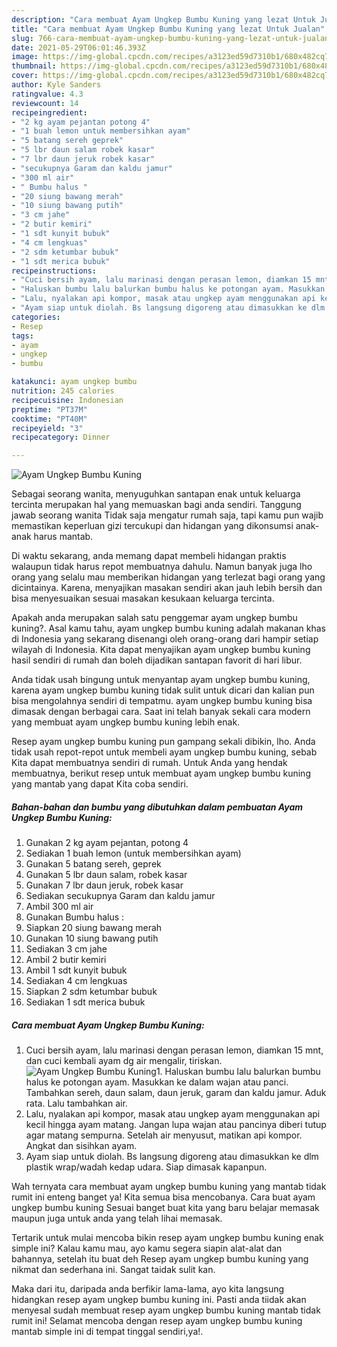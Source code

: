 ```yaml
---
description: "Cara membuat Ayam Ungkep Bumbu Kuning yang lezat Untuk Jualan"
title: "Cara membuat Ayam Ungkep Bumbu Kuning yang lezat Untuk Jualan"
slug: 766-cara-membuat-ayam-ungkep-bumbu-kuning-yang-lezat-untuk-jualan
date: 2021-05-29T06:01:46.393Z
image: https://img-global.cpcdn.com/recipes/a3123ed59d7310b1/680x482cq70/ayam-ungkep-bumbu-kuning-foto-resep-utama.jpg
thumbnail: https://img-global.cpcdn.com/recipes/a3123ed59d7310b1/680x482cq70/ayam-ungkep-bumbu-kuning-foto-resep-utama.jpg
cover: https://img-global.cpcdn.com/recipes/a3123ed59d7310b1/680x482cq70/ayam-ungkep-bumbu-kuning-foto-resep-utama.jpg
author: Kyle Sanders
ratingvalue: 4.3
reviewcount: 14
recipeingredient:
- "2 kg ayam pejantan potong 4"
- "1 buah lemon untuk membersihkan ayam"
- "5 batang sereh geprek"
- "5 lbr daun salam robek kasar"
- "7 lbr daun jeruk robek kasar"
- "secukupnya Garam dan kaldu jamur"
- "300 ml air"
- " Bumbu halus "
- "20 siung bawang merah"
- "10 siung bawang putih"
- "3 cm jahe"
- "2 butir kemiri"
- "1 sdt kunyit bubuk"
- "4 cm lengkuas"
- "2 sdm ketumbar bubuk"
- "1 sdt merica bubuk"
recipeinstructions:
- "Cuci bersih ayam, lalu marinasi dengan perasan lemon, diamkan 15 mnt, dan cuci kembali ayam dg air mengalir, tiriskan."
- "Haluskan bumbu lalu balurkan bumbu halus ke potongan ayam. Masukkan ke dalam wajan atau panci. Tambahkan sereh, daun salam, daun jeruk, garam dan kaldu jamur. Aduk rata. Lalu tambahkan air."
- "Lalu, nyalakan api kompor, masak atau ungkep ayam menggunakan api kecil hingga ayam matang. Jangan lupa wajan atau pancinya diberi tutup agar matang sempurna. Setelah air menyusut, matikan api kompor. Angkat dan sisihkan ayam."
- "Ayam siap untuk diolah. Bs langsung digoreng atau dimasukkan ke dlm plastik wrap/wadah kedap udara. Siap dimasak kapanpun."
categories:
- Resep
tags:
- ayam
- ungkep
- bumbu

katakunci: ayam ungkep bumbu 
nutrition: 245 calories
recipecuisine: Indonesian
preptime: "PT37M"
cooktime: "PT40M"
recipeyield: "3"
recipecategory: Dinner

---
```



![Ayam Ungkep Bumbu Kuning](https://img-global.cpcdn.com/recipes/a3123ed59d7310b1/680x482cq70/ayam-ungkep-bumbu-kuning-foto-resep-utama.jpg)

Sebagai seorang wanita, menyuguhkan santapan enak untuk keluarga tercinta merupakan hal yang memuaskan bagi anda sendiri. Tanggung jawab seorang  wanita Tidak saja mengatur rumah saja, tapi kamu pun wajib memastikan keperluan gizi tercukupi dan hidangan yang dikonsumsi anak-anak harus mantab.

Di waktu  sekarang, anda memang dapat membeli hidangan praktis walaupun tidak harus repot membuatnya dahulu. Namun banyak juga lho orang yang selalu mau memberikan hidangan yang terlezat bagi orang yang dicintainya. Karena, menyajikan masakan sendiri akan jauh lebih bersih dan bisa menyesuaikan sesuai masakan kesukaan keluarga tercinta. 



Apakah anda merupakan salah satu penggemar ayam ungkep bumbu kuning?. Asal kamu tahu, ayam ungkep bumbu kuning adalah makanan khas di Indonesia yang sekarang disenangi oleh orang-orang dari hampir setiap wilayah di Indonesia. Kita dapat menyajikan ayam ungkep bumbu kuning hasil sendiri di rumah dan boleh dijadikan santapan favorit di hari libur.

Anda tidak usah bingung untuk menyantap ayam ungkep bumbu kuning, karena ayam ungkep bumbu kuning tidak sulit untuk dicari dan kalian pun bisa mengolahnya sendiri di tempatmu. ayam ungkep bumbu kuning bisa dimasak dengan berbagai cara. Saat ini telah banyak sekali cara modern yang membuat ayam ungkep bumbu kuning lebih enak.

Resep ayam ungkep bumbu kuning pun gampang sekali dibikin, lho. Anda tidak usah repot-repot untuk membeli ayam ungkep bumbu kuning, sebab Kita dapat membuatnya sendiri di rumah. Untuk Anda yang hendak membuatnya, berikut resep untuk membuat ayam ungkep bumbu kuning yang mantab yang dapat Kita coba sendiri.

<!--inarticleads1-->

##### Bahan-bahan dan bumbu yang dibutuhkan dalam pembuatan Ayam Ungkep Bumbu Kuning:

1. Gunakan 2 kg ayam pejantan, potong 4
1. Sediakan 1 buah lemon (untuk membersihkan ayam)
1. Gunakan 5 batang sereh, geprek
1. Gunakan 5 lbr daun salam, robek kasar
1. Gunakan 7 lbr daun jeruk, robek kasar
1. Sediakan secukupnya Garam dan kaldu jamur
1. Ambil 300 ml air
1. Gunakan  Bumbu halus :
1. Siapkan 20 siung bawang merah
1. Gunakan 10 siung bawang putih
1. Sediakan 3 cm jahe
1. Ambil 2 butir kemiri
1. Ambil 1 sdt kunyit bubuk
1. Sediakan 4 cm lengkuas
1. Siapkan 2 sdm ketumbar bubuk
1. Sediakan 1 sdt merica bubuk




<!--inarticleads2-->

##### Cara membuat Ayam Ungkep Bumbu Kuning:

1. Cuci bersih ayam, lalu marinasi dengan perasan lemon, diamkan 15 mnt, dan cuci kembali ayam dg air mengalir, tiriskan.
<img src="https://img-global.cpcdn.com/steps/afffdbb620615888/160x128cq70/ayam-ungkep-bumbu-kuning-langkah-memasak-1-foto.jpg" alt="Ayam Ungkep Bumbu Kuning">1. Haluskan bumbu lalu balurkan bumbu halus ke potongan ayam. Masukkan ke dalam wajan atau panci. Tambahkan sereh, daun salam, daun jeruk, garam dan kaldu jamur. Aduk rata. Lalu tambahkan air.
1. Lalu, nyalakan api kompor, masak atau ungkep ayam menggunakan api kecil hingga ayam matang. Jangan lupa wajan atau pancinya diberi tutup agar matang sempurna. Setelah air menyusut, matikan api kompor. Angkat dan sisihkan ayam.
1. Ayam siap untuk diolah. Bs langsung digoreng atau dimasukkan ke dlm plastik wrap/wadah kedap udara. Siap dimasak kapanpun.




Wah ternyata cara membuat ayam ungkep bumbu kuning yang mantab tidak rumit ini enteng banget ya! Kita semua bisa mencobanya. Cara buat ayam ungkep bumbu kuning Sesuai banget buat kita yang baru belajar memasak maupun juga untuk anda yang telah lihai memasak.

Tertarik untuk mulai mencoba bikin resep ayam ungkep bumbu kuning enak simple ini? Kalau kamu mau, ayo kamu segera siapin alat-alat dan bahannya, setelah itu buat deh Resep ayam ungkep bumbu kuning yang nikmat dan sederhana ini. Sangat taidak sulit kan. 

Maka dari itu, daripada anda berfikir lama-lama, ayo kita langsung hidangkan resep ayam ungkep bumbu kuning ini. Pasti anda tiidak akan menyesal sudah membuat resep ayam ungkep bumbu kuning mantab tidak rumit ini! Selamat mencoba dengan resep ayam ungkep bumbu kuning mantab simple ini di tempat tinggal sendiri,ya!.

